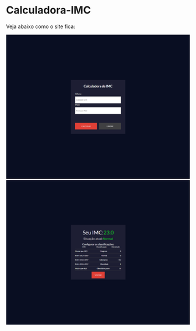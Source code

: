 # Calculadora-IMC

Veja abaixo como o site fica:

![Imagem da Calculadora de IMC - Página Inicial](img/IMG-IMC%201.png)
![Imagem da Calculadora de IMC - Resultado](img/IMG-IMC%202.png)
